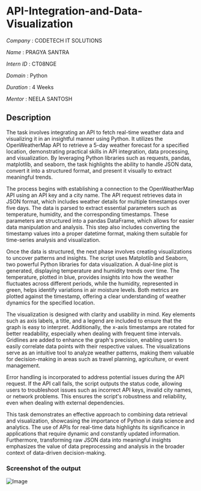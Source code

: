 # API-Integration-and-Data-Visualization

*Company* : CODETECH IT SOLUTIONS

*Name* : PRAGYA SANTRA

*Intern ID* : CT08NGE

*Domain* : Python

*Duration* : 4 Weeks

*Mentor* : NEELA SANTOSH

## Description 
The task involves integrating an API to fetch real-time weather data and visualizing it in an insightful manner using Python. It utilizes the OpenWeatherMap API to retrieve a 5-day weather forecast for a specified location, demonstrating practical skills in API integration, data processing, and visualization. By leveraging Python libraries such as requests, pandas, matplotlib, and seaborn, the task highlights the ability to handle JSON data, convert it into a structured format, and present it visually to extract meaningful trends.

The process begins with establishing a connection to the OpenWeatherMap API using an API key and a city name. The API request retrieves data in JSON format, which includes weather details for multiple timestamps over five days. The data is parsed to extract essential parameters such as temperature, humidity, and the corresponding timestamps. These parameters are structured into a pandas DataFrame, which allows for easier data manipulation and analysis. This step also includes converting the timestamp values into a proper datetime format, making them suitable for time-series analysis and visualization.

Once the data is structured, the next phase involves creating visualizations to uncover patterns and insights. The script uses Matplotlib and Seaborn, two powerful Python libraries for data visualization. A dual-line plot is generated, displaying temperature and humidity trends over time. The temperature, plotted in blue, provides insights into how the weather fluctuates across different periods, while the humidity, represented in green, helps identify variations in air moisture levels. Both metrics are plotted against the timestamp, offering a clear understanding of weather dynamics for the specified location.

The visualization is designed with clarity and usability in mind. Key elements such as axis labels, a title, and a legend are included to ensure that the graph is easy to interpret. Additionally, the x-axis timestamps are rotated for better readability, especially when dealing with frequent time intervals. Gridlines are added to enhance the graph's precision, enabling users to easily correlate data points with their respective values. The visualizations serve as an intuitive tool to analyze weather patterns, making them valuable for decision-making in areas such as travel planning, agriculture, or event management.

Error handling is incorporated to address potential issues during the API request. If the API call fails, the script outputs the status code, allowing users to troubleshoot issues such as incorrect API keys, invalid city names, or network problems. This ensures the script's robustness and reliability, even when dealing with external dependencies.

This task demonstrates an effective approach to combining data retrieval and visualization, showcasing the importance of Python in data science and analytics. The use of APIs for real-time data highlights its significance in applications that require dynamic and constantly updated information. Furthermore, transforming raw JSON data into meaningful insights emphasizes the value of data preprocessing and analysis in the broader context of data-driven decision-making.

### Screenshot of the output

![Image](https://github.com/user-attachments/assets/5299b69b-57ec-42b9-a4ac-db11977b2612)

